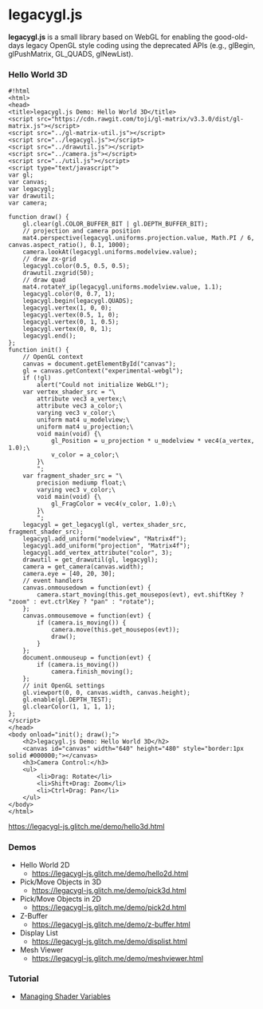 # legacygl.js #

**legacygl.js** is a small library based on WebGL for enabling the good-old-days legacy 
OpenGL style coding using the deprecated APIs (e.g., glBegin, glPushMatrix, GL_QUADS, glNewList).

### Hello World 3D ###

```
#!html
<html>
<head>
<title>legacygl.js Demo: Hello World 3D</title>
<script src="https://cdn.rawgit.com/toji/gl-matrix/v3.3.0/dist/gl-matrix.js"></script>
<script src="../gl-matrix-util.js"></script>
<script src="../legacygl.js"></script>
<script src="../drawutil.js"></script>
<script src="../camera.js"></script>
<script src="../util.js"></script>
<script type="text/javascript">
var gl;
var canvas;
var legacygl;
var drawutil;
var camera;

function draw() {
    gl.clear(gl.COLOR_BUFFER_BIT | gl.DEPTH_BUFFER_BIT);
    // projection and camera position
    mat4.perspective(legacygl.uniforms.projection.value, Math.PI / 6, canvas.aspect_ratio(), 0.1, 1000);
    camera.lookAt(legacygl.uniforms.modelview.value);
    // draw zx-grid
    legacygl.color(0.5, 0.5, 0.5);
    drawutil.zxgrid(50);
    // draw quad
    mat4.rotateY_ip(legacygl.uniforms.modelview.value, 1.1);
    legacygl.color(0, 0.7, 1);
    legacygl.begin(legacygl.QUADS);
    legacygl.vertex(1, 0, 0);
    legacygl.vertex(0.5, 1, 0);
    legacygl.vertex(0, 1, 0.5);
    legacygl.vertex(0, 0, 1);
    legacygl.end();
};
function init() {
    // OpenGL context
    canvas = document.getElementById("canvas");
    gl = canvas.getContext("experimental-webgl");
    if (!gl)
        alert("Could not initialize WebGL!");
    var vertex_shader_src = "\
        attribute vec3 a_vertex;\
        attribute vec3 a_color;\
        varying vec3 v_color;\
        uniform mat4 u_modelview;\
        uniform mat4 u_projection;\
        void main(void) {\
            gl_Position = u_projection * u_modelview * vec4(a_vertex, 1.0);\
            v_color = a_color;\
        }\
        ";
    var fragment_shader_src = "\
        precision mediump float;\
        varying vec3 v_color;\
        void main(void) {\
            gl_FragColor = vec4(v_color, 1.0);\
        }\
        ";
    legacygl = get_legacygl(gl, vertex_shader_src, fragment_shader_src);
    legacygl.add_uniform("modelview", "Matrix4f");
    legacygl.add_uniform("projection", "Matrix4f");
    legacygl.add_vertex_attribute("color", 3);
    drawutil = get_drawutil(gl, legacygl);
    camera = get_camera(canvas.width);
    camera.eye = [40, 20, 30];
    // event handlers
    canvas.onmousedown = function(evt) {
        camera.start_moving(this.get_mousepos(evt), evt.shiftKey ? "zoom" : evt.ctrlKey ? "pan" : "rotate");
    };
    canvas.onmousemove = function(evt) {
        if (camera.is_moving()) {
            camera.move(this.get_mousepos(evt));
            draw();
        }
    };
    document.onmouseup = function(evt) {
        if (camera.is_moving())
            camera.finish_moving();
    };
    // init OpenGL settings
    gl.viewport(0, 0, canvas.width, canvas.height);
    gl.enable(gl.DEPTH_TEST);
    gl.clearColor(1, 1, 1, 1);
};
</script>
</head>
<body onload="init(); draw();">
    <h2>legacygl.js Demo: Hello World 3D</h2>
    <canvas id="canvas" width="640" height="480" style="border:1px solid #000000;"></canvas>
    <h3>Camera Control:</h3>
    <ul>
        <li>Drag: Rotate</li>
        <li>Shift+Drag: Zoom</li>
        <li>Ctrl+Drag: Pan</li>
    </ul>
</body>
</html>
```
https://legacygl-js.glitch.me/demo/hello3d.html

### Demos ###
- Hello World 2D
    - https://legacygl-js.glitch.me/demo/hello2d.html
- Pick/Move Objects in 3D
    - https://legacygl-js.glitch.me/demo/pick3d.html
- Pick/Move Objects in 2D
    - https://legacygl-js.glitch.me/demo/pick2d.html
- Z-Buffer
    - https://legacygl-js.glitch.me/demo/z-buffer.html
- Display List
    - https://legacygl-js.glitch.me/demo/displist.html
- Mesh Viewer
    - https://legacygl-js.glitch.me/demo/meshviewer.html

### Tutorial ###
- [Managing Shader Variables](doc/managing-shader-variables.md)
